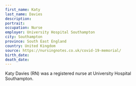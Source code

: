 ```yaml
---
first_name: Katy
last_name: Davies
description: 
portrait: 
occupation: Nurse
employer: University Hospital Southampton
city: Southampton
province: South East England
country: United Kingdom
source: https://nursingnotes.co.uk/covid-19-memorial/
birth_date: 
death_date: 
---
```


Katy Davies (RN) was a registered nurse at University Hospital Southampton.